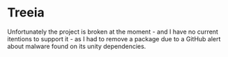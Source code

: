 # Treeia

Unfortunately the project is broken at the moment - and I have no current itentions to support it - as I had to remove a package due to a GitHub alert about malware found on its unity dependencies.
